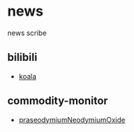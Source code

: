 # news
news scribe

## bilibili

- [koala](https://github.com/AlfieriChou/news/blob/master/markdown/koala.md)

## commodity-monitor

- [praseodymiumNeodymiumOxide](https://github.com/AlfieriChou/news/blob/master/markdown/praseodymiumNeodymiumOxide.md)
